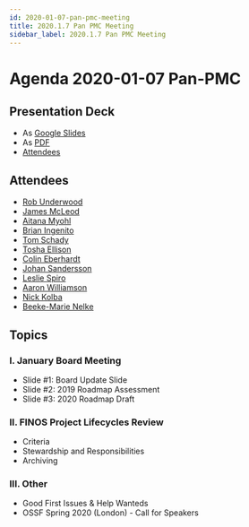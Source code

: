 ```yaml
---
id: 2020-01-07-pan-pmc-meeting
title: 2020.1.7 Pan PMC Meeting
sidebar_label: 2020.1.7 Pan PMC Meeting
---
```



# Agenda 2020-01-07 Pan-PMC

## Presentation Deck
* As [Google Slides](https://docs.google.com/presentation/d/17e77Aixs9I1HhIfNTi14cXV6gc-sgpn7Yp1aoFxlCoA/edit#slide=id.g6b5510381e_1_26)
* As [PDF](https://github.com/finos/finos-pmcs/blob/master/website/static/Pan-PMCs%20Meeting%202020.01.07.pdf)
* [Attendees](https://finosfoundation.atlassian.net/wiki/spaces/FINOS/pages/1298137089/2020-01-07+Pan-PMC+meeting)

## Attendees
* [Rob Underwood](https://github.com/brooklynrob)
* [James McLeod](https://github.com/mcleo-d)
* [Aitana Myohl](https://github.com/aitana16)
* [Brian Ingenito](https://github.com/bingenito)	
* [Tom Schady](https://github.com/tschady)		
* [Tosha Ellison](https://github.com/toshaellison)	
* [Colin Eberhardt](https://github.com/ColinEberhardt)
* [Johan Sandersson](https://github.com/donbasuno)	
* [Leslie Spiro](https://github.com/lspiro-Tick42)
* [Aaron Williamson](https://github.com/copiesofcopies)
* [Nick Kolba](https://github.com/nkolba)
* [Beeke-Marie Nelke](https://github.com/beekemarie)

## Topics

### I. January Board Meeting
* Slide #1: Board Update Slide
* Slide #2: 2019 Roadmap Assessment
* Slide #3: 2020 Roadmap Draft

### II. FINOS Project Lifecycles Review 
* Criteria
* Stewardship and Responsibilities
* Archiving

### III. Other
* Good First Issues & Help Wanteds
* OSSF Spring 2020 (London) - Call for Speakers
